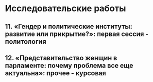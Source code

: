 # Исследовательские работы

## 11. «Гендер и политические институты: развитие или прикрытие?»: первая сессия - политология

## 12. «Представительство женщин в парламенте: почему проблема все еще актуальна»: прочее - курсовая
